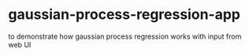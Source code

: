# gaussian-process-regression-app
to demonstrate how gaussian process regression works with input from web UI
